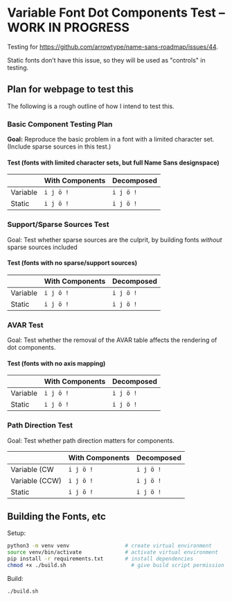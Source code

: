 # Variable Font Dot Components Test – WORK IN PROGRESS

Testing for https://github.com/arrowtype/name-sans-roadmap/issues/44.

Static fonts don’t have this issue, so they will be used as "controls" in testing.

## Plan for webpage to test this

The following is a rough outline of how I intend to test this.

### Basic Component Testing Plan

**Goal:** Reproduce the basic problem in a font with a limited character set. (Include sparse sources in this test.)

#### Test (fonts with limited character sets, but full Name Sans designspace)

|          | With Components | Decomposed |
|----------|-----------------|------------|
| Variable | `i j ö !`       | `i j ö !`  |
| Static   | `i j ö !`       | `i j ö !`  |

### Support/Sparse Sources Test

Goal: Test whether sparse sources are the culprit, by building fonts *without* sparse sources included
#### Test (fonts with no sparse/support sources)

|          | With Components | Decomposed |
|----------|-----------------|------------|
| Variable | `i j ö !`       | `i j ö !`  |
| Static   | `i j ö !`       | `i j ö !`  |
### AVAR Test

Goal: Test whether the removal of the AVAR table affects the rendering of dot components.

#### Test (fonts with no axis mapping)

|          | With Components | Decomposed |
|----------|-----------------|------------|
| Variable | `i j ö !`       | `i j ö !`  |
| Static   | `i j ö !`       | `i j ö !`  |

### Path Direction Test

Goal: Test whether path direction matters for components.

|                | With Components | Decomposed |
|----------------|-----------------|------------|
| Variable (CW   | `i j ö !`       | `i j ö !`  |
| Variable (CCW) | `i j ö !`       | `i j ö !`  |
| Static         | `i j ö !`       | `i j ö !`  |


## Building the Fonts, etc

Setup:

```bash
python3 -m venv venv                  # create virtual environment
source venv/bin/activate              # activate virtual environment
pip install -r requirements.txt       # install dependencies
chmod +x ./build.sh                     # give build script permission to run
```

Build:

```
./build.sh
```